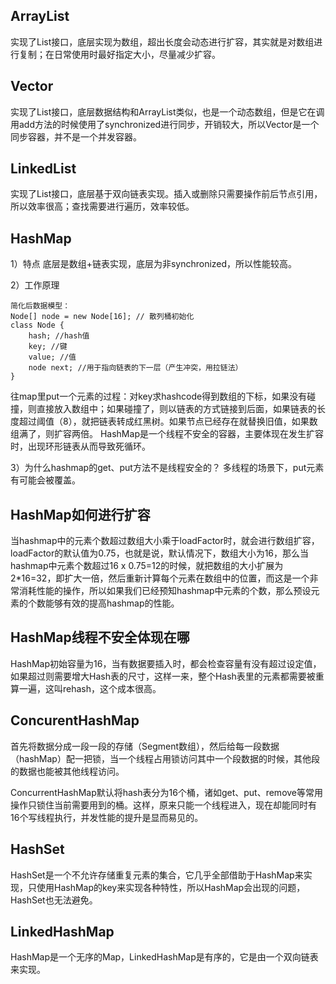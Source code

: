 ## ArrayList

实现了List接口，底层实现为数组，超出长度会动态进行扩容，其实就是对数组进行复制；在日常使用时最好指定大小，尽量减少扩容。

## Vector

实现了List接口，底层数据结构和ArrayList类似，也是一个动态数组，但是它在调用add方法的时候使用了synchronized进行同步，开销较大，所以Vector是一个同步容器，并不是一个并发容器。

## LinkedList

实现了List接口，底层基于双向链表实现。插入或删除只需要操作前后节点引用，所以效率很高；查找需要进行遍历，效率较低。

## HashMap

1）特点
底层是数组+链表实现，底层为非synchronized，所以性能较高。

2）工作原理
```
简化后数据模型：
Node[] node = new Node[16]; // 散列桶初始化
class Node {
    hash; //hash值
    key; //键
    value; //值
    node next; //用于指向链表的下一层（产生冲突，用拉链法）
}
```
往map里put一个元素的过程：对key求hashcode得到数组的下标，如果没有碰撞，则直接放入数组中；如果碰撞了，则以链表的方式链接到后面，如果链表的长度超过阈值（8），就把链表转成红黑树。如果节点已经存在就替换旧值，如果数组满了，则扩容两倍。
HashMap是一个线程不安全的容器，主要体现在发生扩容时，出现环形链表从而导致死循环。

3）为什么hashmap的get、put方法不是线程安全的？
多线程的场景下，put元素有可能会被覆盖。

## HashMap如何进行扩容
当hashmap中的元素个数超过数组大小乘于loadFactor时，就会进行数组扩容，loadFactor的默认值为0.75，也就是说，默认情况下，数组大小为16，那么当hashmap中元素个数超过16 x 0.75=12的时候，就把数组的大小扩展为2*16=32，即扩大一倍，然后重新计算每个元素在数组中的位置，而这是一个非常消耗性能的操作，所以如果我们已经预知hashmap中元素的个数，那么预设元素的个数能够有效的提高hashmap的性能。

## HashMap线程不安全体现在哪
HashMap初始容量为16，当有数据要插入时，都会检查容量有没有超过设定值，如果超过则需要增大Hash表的尺寸，这样一来，整个Hash表里的元素都需要被重算一遍，这叫rehash，这个成本很高。

## ConcurentHashMap
首先将数据分成一段一段的存储（Segment数组），然后给每一段数据（hashMap）配一把锁，当一个线程占用锁访问其中一个段数据的时候，其他段的数据也能被其他线程访问。

ConcurrentHashMap默认将hash表分为16个桶，诸如get、put、remove等常用操作只锁住当前需要用到的桶。这样，原来只能一个线程进入，现在却能同时有16个写线程执行，并发性能的提升是显而易见的。

## HashSet

HashSet是一个不允许存储重复元素的集合，它几乎全部借助于HashMap来实现，只使用HashMap的key来实现各种特性，所以HashMap会出现的问题，HashSet也无法避免。

## LinkedHashMap

HashMap是一个无序的Map，LinkedHashMap是有序的，它是由一个双向链表来实现。

